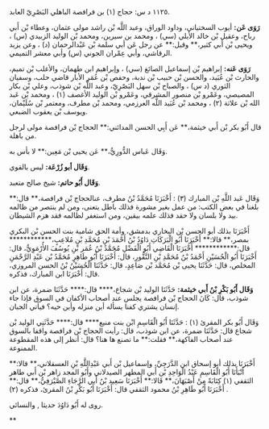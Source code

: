 ١١٢٥ د س: حجاج (١) بن فرافصة الباهلي البَصْرِيّ العابد.

**رَوَى عَن:** أيوب السختياني، وداود الوراق، وعبد اللَّه بْن راشد مولى عثمان، وعطاء بْن أَبي رباح، وعقيل بْن خالد الأيلي (سي) ، ومحمد بن سيرين، ومحمد بْن الوليد الزبيدي (س) ، ويحيى بْن أَبي كثير،** وقيل:** عن رجل عَن أبي سلمة بْن عَبْدالرحمان (د) ، وعن يزيد الرقاشي، وأبي عِمْران الجوني (س) وأبي معشر التميمي.

**رَوَى عَنه:** إبراهيم بْن إسماعيل الصائغ (سي) ، وإبراهيم ابن طهمان، والأغلب بْن تميم، والحارث بْن عُبَيد، والحسن بْن حبيب بْن ندبة، وحفص بْن عُمَر الأبار قاضي حلب، وسفيان الثوري (د س) ، والصباح بْن سهل البَصْرِيّ، وعبد اللَّه بْن شوذب، وعلي بْن بكار المصيصي، وعَمْرو بْن منصور المشرقي، وعَمْرو بْن الوليد الأغصف (١) ، ومحمد بْن عَبد الله بْن علاثة (٢) ، ومحمد بْن عُبَيد اللَّه العرزمي، ومحمد بْن مطرف، ومعتمر بْن سُلَيْمان، ويوسف بْن يعقوب الضبعي.

قال أَبُو بكر بْن أَبي خيثمة،** عَن أَبِي الحسن المدائني:** الحجاج بْن فرافصة مولى لرجل من باهلة.

وَقَال عَباس الدُّورِيُّ،** عَن يحيى بْن مَعِين:** لا بأس به.

**وَقَال أبو زُرْعَة:** ليس بالقوي.

**وَقَال أَبُو حاتم:** شيخ صالح متعبد.

وَقَال عَبد اللَّهِ بْن المبارك (٣) : أَخْبَرَنَا مُحَمَّدُ بْنُ مطرف، عنالحجاج بْن فرافصة،** قال:** بلغنا في بعض الكتب: من عمل بغير مشورة فذلك باطل يتعنى، ومن لم ينتصر من ظالمه بيد ولا بلسان ولا حقد فذلك علمه بيقين، ومن استغفر لظالمه فقد هزم الشيطان.

أَخْبَرَنَا بذلك أبو الحسن بْن البخاري بدمشق، وأمة الحق شامية بنت الحسن بْن البكري بمصر،** قالا:** أَخْبَرَنَا أَبُو الْبَرَكَاتِ دَاوُدُ بْنُ أَحْمَدَ بْنِ مُحَمَّدِ بْنِ مُلاعِبٍ،************ قال:************ أَخْبَرَنَا الْقَاضِي أَبُو الْفَضْلِ مُحَمَّدُ بْنُ عُمَر بْنِ يُوسُفَ الأُرْمَوِيُّ، قال: أَخْبَرَنَا أَبُو الْحُسَيْنِ أَحْمَدُ بْنُ مُحَمَّدِ بْنِ النَّقُّورِ، قال: أَخْبَرَنَا أَبُو طَاهِرٍ مُحَمَّدُ بْن عَبْدِ الرَّحْمَنِ المخلص، قال: حَدَّثَنَا يحيى بْن مُحَمَّد بْن صَاعِدٍ، قال: حَدَّثَنَا الْحُسَيْنُ بْنُ الحسن المروزي، قال: أَخْبَرَنَا ابن المبارك، فذكره.

**وَقَال أَبُو بَكْرِ بْنُ أَبي خيثمة:** حَدَّثَنَا الوليد بْن شجاع،**** قال:**** حَدَّثَنَا ضمرة، عن ابن شوذب، قال: كَانَ الحجاج بْن فرافصة يجلس عند أصحاب الأكفان في السوق فإذا جاء إنسان يشتري كفنا يسأله أين منزله وأين حيه؟ فيأتي الجبان.

وَقَال أَبُو بكر المقرئ (١) : حَدَّثَنَا أَبُو الْقَاسِمِ ابْن بنت منيع**** قال:**** حَدَّثَنِي الوليد بْن شجاع قال: حَدَّثَنَا ضمرة، عن ابن شوذب، قال: رأيت الحجاج بْن فرافصة واقفا بالسوق عند أصحاب الفاكهة،** فقلت:** ما تصنع ها هنا؟ قال: أنظر إلى هذه المقطوعة الممنوعة.

أَخْبَرَنَا بذلك أبو إسحاق ابن الدَّرَجِيِّ، وإسماعيل بْن أَبي عَبْدِاللَّهِ بْنِ العسقلاني،** قالا:** أَنْبَأَنَا أَبُو الْقَاسِمِ عَبْدُ الْوَاحِدِ بْن أَبي المطهر الصيدلاني وأَبُو المجد زاهر بْن أَبي طاهر الثقفي (١) كِتَابَةً مِنْ أَصْبَهَانَ،** قَالا:** أَخْبَرَنَا سَعِيد بْنُ أَبي الرَّجَاءِ الصَّيْرَفِيُّ،** قال:** أَخْبَرَنَا أَبُو طَاهِرِ بْنُ محمود الثقفي قال: أَخْبَرَنَا أَبُو بَكْرِ بْنُ المقرئ، فذكره (٢) .

روى له أَبُو دَاوُدَ حديثا , والنسائي.

**